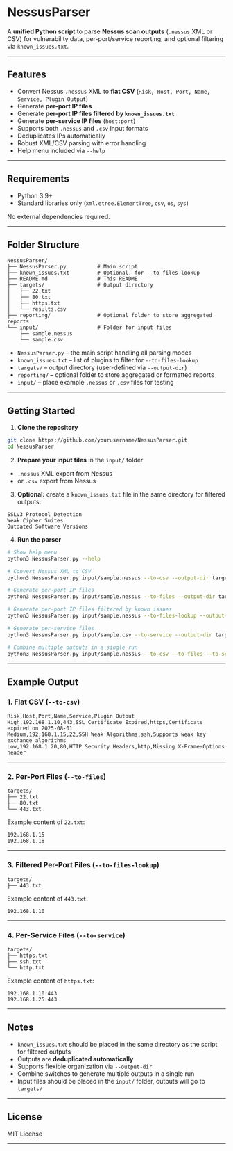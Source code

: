 # NessusParser

A **unified Python script** to parse **Nessus scan outputs** (`.nessus` XML or CSV) for vulnerability data, per-port/service reporting, and optional filtering via `known_issues.txt`.

---

## Features

* Convert Nessus `.nessus` XML to **flat CSV** (`Risk, Host, Port, Name, Service, Plugin Output`)
* Generate **per-port IP files**
* Generate **per-port IP files filtered by `known_issues.txt`**
* Generate **per-service IP files** (`host:port`)
* Supports both `.nessus` and `.csv` input formats
* Deduplicates IPs automatically
* Robust XML/CSV parsing with error handling
* Help menu included via `--help`

---

## Requirements

* Python 3.9+
* Standard libraries only (`xml.etree.ElementTree`, `csv`, `os`, `sys`)

No external dependencies required.

---

## Folder Structure

```
NessusParser/
├── NessusParser.py          # Main script
├── known_issues.txt         # Optional, for --to-files-lookup
├── README.md                # This README
├── targets/                 # Output directory
│   ├── 22.txt
│   ├── 80.txt
│   ├── https.txt
│   └── results.csv
├── reporting/               # Optional folder to store aggregated reports
└── input/                   # Folder for input files
    ├── sample.nessus
    └── sample.csv
```

* `NessusParser.py` – the main script handling all parsing modes
* `known_issues.txt` – list of plugins to filter for `--to-files-lookup`
* `targets/` – output directory (user-defined via `--output-dir`)
* `reporting/` – optional folder to store aggregated or formatted reports
* `input/` – place example `.nessus` or `.csv` files for testing

---

## Getting Started

1. **Clone the repository**

```bash
git clone https://github.com/yourusername/NessusParser.git
cd NessusParser
```

2. **Prepare your input files** in the `input/` folder

* `.nessus` XML export from Nessus
* or `.csv` export from Nessus

3. **Optional:** create a `known_issues.txt` file in the same directory for filtered outputs:

```
SSLv3 Protocol Detection
Weak Cipher Suites
Outdated Software Versions
```

4. **Run the parser**

```bash
# Show help menu
python3 NessusParser.py --help

# Convert Nessus XML to CSV
python3 NessusParser.py input/sample.nessus --to-csv --output-dir targets/

# Generate per-port IP files
python3 NessusParser.py input/sample.nessus --to-files --output-dir targets/

# Generate per-port IP files filtered by known issues
python3 NessusParser.py input/sample.nessus --to-files-lookup --output-dir targets/

# Generate per-service files
python3 NessusParser.py input/sample.csv --to-service --output-dir targets/

# Combine multiple outputs in a single run
python3 NessusParser.py input/sample.nessus --to-csv --to-files --to-service --output-dir targets/
```

---

## Example Output

### 1. Flat CSV (`--to-csv`)

```csv
Risk,Host,Port,Name,Service,Plugin Output
High,192.168.1.10,443,SSL Certificate Expired,https,Certificate expired on 2025-08-01
Medium,192.168.1.15,22,SSH Weak Algorithms,ssh,Supports weak key exchange algorithms
Low,192.168.1.20,80,HTTP Security Headers,http,Missing X-Frame-Options header
```

---

### 2. Per-Port Files (`--to-files`)

```
targets/
├── 22.txt
├── 80.txt
└── 443.txt
```

Example content of `22.txt`:

```
192.168.1.15
192.168.1.18
```

---

### 3. Filtered Per-Port Files (`--to-files-lookup`)

```
targets/
├── 443.txt
```

Example content of `443.txt`:

```
192.168.1.10
```

---

### 4. Per-Service Files (`--to-service`)

```
targets/
├── https.txt
├── ssh.txt
└── http.txt
```

Example content of `https.txt`:

```
192.168.1.10:443
192.168.1.25:443
```

---

## Notes

* `known_issues.txt` should be placed in the same directory as the script for filtered outputs
* Outputs are **deduplicated automatically**
* Supports flexible organization via `--output-dir`
* Combine switches to generate multiple outputs in a single run
* Input files should be placed in the `input/` folder, outputs will go to `targets/`

---

## License

MIT License

---


